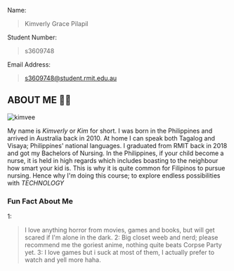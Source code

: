 Name:
>Kimverly Grace Pilapil

Student Number:
>s3609748

Email Address:
>s3609748@student.rmit.edu.au




## ABOUT ME :raising_hand_woman:

![kimvee](https://user-images.githubusercontent.com/62003066/77240397-7334d780-6c39-11ea-9b61-fd48cd3eb4d1.jpg)


My name is *Kimverly* or *Kim* for short.
I was born in the Philippines and arrived in Australia back in 2010.
At home I can speak both Tagalog and Visaya; Philippines' national languages.
I graduated from RMIT back in 2018 and got my Bachelors of Nursing.
In the Philippines, if your child become a nurse, it is held in high regards
which includes boasting to the neighbour how smart your kid is.
This is why it is quite common for Filipinos to pursue nursing.
Hence why I'm doing this course; to explore endless possibilities with *TECHNOLOGY*


### Fun Fact About Me
1:
> I love anything horror from movies, games and books,
   but will get scared if I'm alone in the dark.
2:
>Big closet weeb and nerd; please recommend me the goriest anime,
  nothing quite beats Corpse Party yet.
3:
> I love games but i suck at most of them, I actually prefer to watch and yell more haha.











